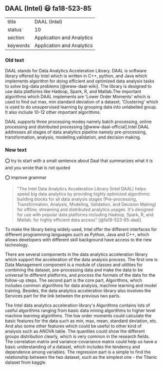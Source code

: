 ## DAAL (Intel) :smiley: fa18-523-85


|          |                           |
| -------- | ------------------------- |
| title    | DAAL (Intel)              | 
| status   | 10                        |
| section  | Application and Analytics |
| keywords | Application and Analytics |


### Old text

DAAL stands for Data Analytics Acceleration Library. DAAL is software
library offered by Intel which is written in C++, python, and Java
which implements algorithm for doing efficient and optimized data
analysis tasks to solve big-data problems [@www-daal-wiki]. The
library is designed to use data platforms like Hadoop, Spark, R, and
Matlab.The important algorithms which DAAL implements are 'Lower Order
Moments' which is used to find out max, min standard deviation of a
dataset, 'Clustering' which is used to do unsupervised learning by
grouping data into unlabelled group. It also include 10-12 other
important algorithms.

DAAL supports three processing modes namely batch processing, online
processing and distributed processing [@www-daal-official].Intel
DAAL addresses all stages of data analytics pipeline namely
pre-processing, transformation, analysis, modelling,validation, and
decision making.

### New text

:o: try to start with a small sentence about Daal that summarizes what it is and you wrote that is not quoted

:o: improve grammar

> "The Intel Data Analytics Acceleration Library (Intel DAAL) helps
> speed big data analytics by providing highly optimized algorithmic
> building blocks for all data analysis stages (Pre-processing,
> Transformation, Analysis, Modeling, Validation, and Decision Making)
> for offline, streaming and distributed analytics usages. It's
> designed for use with popular data platforms including Hadoop,
> Spark, R, and Matlab. for highly efficient data access"
> [@fa18-523-85-daal].

To make the library being widely used, Intel offer the different
interfaces for different programming languages such as Python, Java
and C++, which allows developers with different skill background have
access to the new technology.

There are several components in the data analytics acceleration
library which support the acceleration of the data analysis process.
The first one is Data Management component is a module of classes and
utilities for combining the dataset, pre-processing data and make the
data to be universal to different platforms, and process the formats
of the data for the follow-up steps. The second part is the core part,
Algorithms, which includes common algorithms for data analysis,
machine learning and model training. Besides, the data analytics
acceleration library also involves the Services part for the link
between the previous two parts.

The Intel data analytics acceleration library's Algorithms contains
lots of useful algorithms ranging from basic data mining algorithms to
higher level machine learning algorithms. The low order moments could
calculate the basic features for the data such as min, max, mean,
standard deviation, etc. And also some other features which could be
useful to other kind of analysis such as ANOVA table. The quantiles
could show the different groups distribution clearly, which is very
common in the research fields. The correlation matrix and
variance-covariance matrix could help us have a basic understanding of
a dataset, which includes the tendency and dependence among variables.
The regression part is a simple to find the relationship between the
two dataset, such as the simplest one - the Titanic dataset from
kaggle.
    
    
